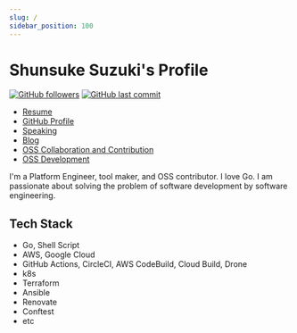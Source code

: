 ```yaml
---
slug: /
sidebar_position: 100
---
```


# Shunsuke Suzuki's Profile

[![GitHub followers](https://img.shields.io/github/followers/suzuki-shunsuke.svg?style=social&label=Follow&maxAge=2592000)](https://github.com/suzuki-shunsuke?tab=followers) [![GitHub last commit](https://img.shields.io/github/last-commit/suzuki-shunsuke/profile.svg)](https://github.com/suzuki-shunsuke/profile)

- [Resume](https://github.com/suzuki-shunsuke/resume)
- [GitHub Profile](https://github.com/suzuki-shunsuke)
- [Speaking](speaking.md)
- [Blog](blog.md)
- [OSS Collaboration and Contribution](oss-contribution.md)
- [OSS Development](oss-development.md)

I'm a Platform Engineer, tool maker, and OSS contributor. I love Go.
I am passionate about solving the problem of software development by software engineering.

## Tech Stack

- Go, Shell Script
- AWS, Google Cloud
- GitHub Actions, CircleCI, AWS CodeBuild, Cloud Build, Drone
- k8s
- Terraform
- Ansible
- Renovate
- Conftest
- etc
